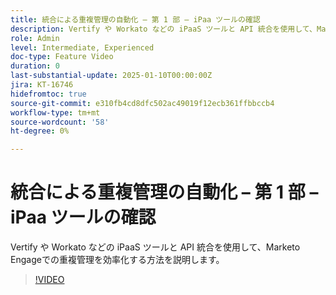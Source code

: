 ```yaml
---
title: 統合による重複管理の自動化 – 第 1 部 – iPaa ツールの確認
description: Vertify や Workato などの iPaaS ツールと API 統合を使用して、Marketo Engageでの重複管理を効率化する方法を説明します。
role: Admin
level: Intermediate, Experienced
doc-type: Feature Video
duration: 0
last-substantial-update: 2025-01-10T00:00:00Z
jira: KT-16746
hidefromtoc: true
source-git-commit: e310fb4cd8dfc502ac49019f12ecb361ffbbccb4
workflow-type: tm+mt
source-wordcount: '58'
ht-degree: 0%

---
```



# 統合による重複管理の自動化 – 第 1 部 – iPaa ツールの確認

Vertify や Workato などの iPaaS ツールと API 統合を使用して、Marketo Engageでの重複管理を効率化する方法を説明します。

>[!VIDEO](https://video.tv.adobe.com/v/3441918/?learn=on&enablevpops&captions=jpn)
